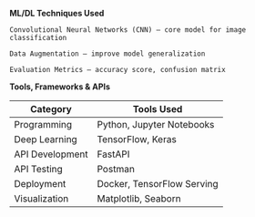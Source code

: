 **ML/DL Techniques Used**

    Convolutional Neural Networks (CNN) – core model for image classification

    Data Augmentation – improve model generalization

    Evaluation Metrics – accuracy score, confusion matrix
    

**Tools, Frameworks & APIs**

| Category         | Tools Used                    |
|------------------|-------------------------------|
| Programming      | Python, Jupyter Notebooks     |
| Deep Learning    | TensorFlow, Keras             |
| API Development  | FastAPI                       |
| API Testing      | Postman                       |
| Deployment       | Docker, TensorFlow Serving    |
| Visualization    | Matplotlib, Seaborn           |
